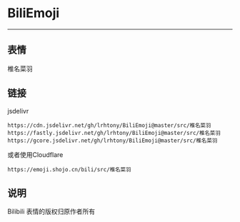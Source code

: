 # BiliEmoji
---
## 表情
椎名菜羽
## 链接
jsdelivr
```
https://cdn.jsdelivr.net/gh/lrhtony/BiliEmoji@master/src/椎名菜羽
https://fastly.jsdelivr.net/gh/lrhtony/BiliEmoji@master/src/椎名菜羽
https://gcore.jsdelivr.net/gh/lrhtony/BiliEmoji@master/src/椎名菜羽
```
或者使用Cloudflare
```
https://emoji.shojo.cn/bili/src/椎名菜羽
```
## 说明
Bilibili 表情的版权归原作者所有
